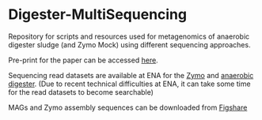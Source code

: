 # Digester-MultiSequencing
Repository for scripts and resources used for metagenomics of anaerobic digester sludge (and Zymo Mock) using different sequencing approaches.

Pre-print for the paper can be accessed [here](https://www.biorxiv.org/content/10.1101/2021.10.27.466057v2).

Sequencing read datasets are available at ENA for the [Zymo](https://www.ebi.ac.uk/ena/browser/view/PRJEB48692) and [anaerobic digester](https://www.ebi.ac.uk/ena/browser/view/PRJEB48021).
(Due to recent technical difficulties at ENA, it can take some time for the read datasets to become searchable)

MAGs and Zymo assembly sequences can be downloaded from [Figshare](https://doi.org/10.6084/m9.figshare.17008801) 
